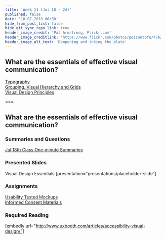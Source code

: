 ```yaml
---
title: 'Week 11 (Jul 18 - 24)'
published: false
date: '18-07-2018 00:00'
hide_from_post_list: false
hide_git_sync_repo_link: true
header_image_credit: 'Pat Armstrong, Flickr.com'
header_image_creditlink: 'https://www.flickr.com/photos/poisontofu/4762082009/'
header_image_alt_text: 'Dampening and inking the plate'
---
```


## What are the essentials of effective visual communication?  
[Typography](../../presentations/placeholder-slide?target=_blank#/placeholder-slide-4)  
[Grouping, Visual Hierarchy and Grids](../../presentations/placeholder-slide?target=_blank#/placeholder-slide-5)  
[Visual Design Principles](../../presentations/placeholder-slide?target=_blank#/placeholder-slide-6)  

===

## **What are the essentials of effective visual communication?**

### Summaries and Questions  
[Jul 18th Class One-minute Summaries](https://sso.canvaslms.com/courses/1413912/assignments/9519518)

### Presented Slides  
Visual Design Essentials
[presentation="presentations/placeholder-slide"]

### Assignments
[Usability Tested Mockups](https://sso.canvaslms.com/courses/1413912/assignments/9519533)  
[Informed Consent Materials](https://sso.canvaslms.com/courses/1413912/files/folder/Handouts/Informed%20Consent)  

### Required Reading  
[embedly url="http://www.uxbooth.com/articles/accessibility-visual-design/"]
